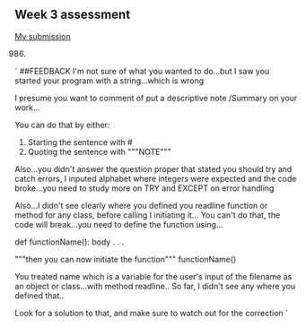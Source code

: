 ## Week 3 assessment

[My submission](https://repl.it/@Maysummer/WK-3-Assignment)

0986.

`
##FEEDBACK
I'm not sure of what you wanted to do...but I saw you 
started your program with a string...which is
wrong

I presume you want to comment of put a descriptive note
/Summary on your work...

You can do that by either:
1. Starting the sentence with #
2. Quoting the sentence with """NOTE"""

Also...you didn't answer the question proper that stated
you should try and catch errors, I inputed
alphabet where integers were expected and the code
broke...you need to study more on
TRY and EXCEPT on error handling

Also...I didn't see clearly where you defined you readline 
function or method for any class, before calling I initiating it...
You can't do that, the code will break...you need to 
define the function using...

def functionName():
    body . . .


"""then you can now initiate the function"""
functionName()

You treated name which is a variable for the user's input of the filename
as an object or class...with method readline..
So far, I didn't see any where you defined that..

Look for a solution to that, and make sure to watch out for the
correction
`
